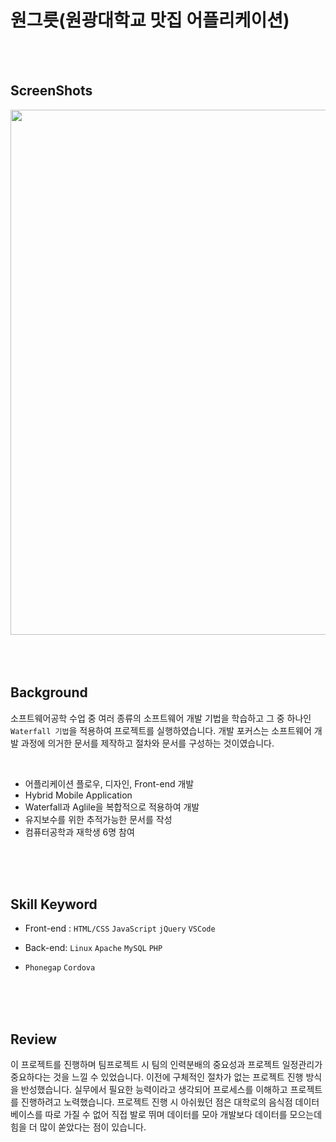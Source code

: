 # 원그릇(원광대학교 맛집 어플리케이션)

</br>
</br>

## ScreenShots
<div>
  <img width="840" src="https://user-images.githubusercontent.com/33711323/64934693-75336d80-d887-11e9-88f6-93da9e5d5e27.png">
</div>  

</br>
</br>
</br>

## Background
소프트웨어공학 수업 중 여러 종류의 소프트웨어 개발 기법을 학습하고 그 중 하나인 `Waterfall 기법`을 적용하여 프로젝트를 실행하였습니다. 개발 포커스는 소프트웨어 개발 과정에 의거한 문서를 제작하고 절차와 문서를 구성하는 것이였습니다.
  
</br>

 - 어플리케이션 플로우, 디자인, Front-end 개발
 - Hybrid Mobile Application
 - Waterfall과 Aglile을 복합적으로 적용하여 개발
 - 유지보수를 위한 추적가능한 문서를 작성
 - 컴퓨터공학과 재학생 6명 참여

</br>
</br>
</br>

## Skill Keyword
 - Front-end : `HTML/CSS` `JavaScript` `jQuery` `VSCode`  
 
 - Back-end:  `Linux` `Apache` `MySQL` `PHP`  
  
 - `Phonegap` `Cordova`  
 
</br>
</br>
</br>

## Review

 이 프로젝트를 진행하며 팀프로젝트 시 팀의 인력분배의 중요성과 프로젝트 일정관리가 중요하다는 것을 느낄 수 있었습니다. 이전에 구체적인 절차가 없는 프로젝트 진행 방식을 반성했습니다. 실무에서 필요한 능력이라고 생각되어 프로세스를 이해하고 프로젝트를 진행하려고 노력했습니다. 프로젝트 진행 시 아쉬웠던 점은 대학로의 음식점 데이터베이스를 따로 가질 수 없어 직접 발로 뛰며 데이터를 모아 개발보다 데이터를 모으는데 힘을 더 많이 쏟았다는 점이 있습니다.

</br>
</br>

